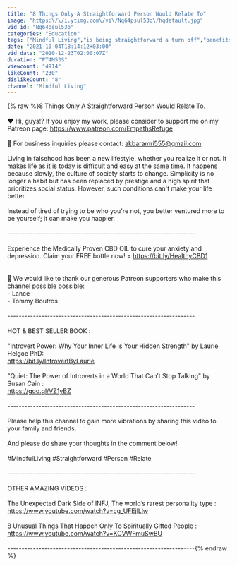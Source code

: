 ```yaml
---
title: "8 Things Only A Straightforward Person Would Relate To"
image: "https:\/\/i.ytimg.com\/vi\/Nq64psul53o\/hqdefault.jpg"
vid_id: "Nq64psul53o"
categories: "Education"
tags: ["Mindful Living","is being straightforward a turn off","benefits of being straightforward"]
date: "2021-10-04T18:14:12+03:00"
vid_date: "2020-12-23T02:00:07Z"
duration: "PT4M53S"
viewcount: "4914"
likeCount: "230"
dislikeCount: "8"
channel: "Mindful Living"
---
```

{% raw %}8 Things Only A Straightforward Person Would Relate To.<br /><br />❤️ Hi, guys!? If you enjoy my work, please consider to support me on my Patreon page: <a rel="nofollow" target="blank" href="https://www.patreon.com/EmpathsRefuge">https://www.patreon.com/EmpathsRefuge</a><br /><br />🙏 For business inquiries please contact: akbaramri555@gmail.com<br /><br />Living in falsehood has been a new lifestyle, whether you realize it or not. It makes life as it is today is difficult and easy at the same time. It happens because slowly, the culture of society starts to change. Simplicity is no longer a habit but has been replaced by prestige and a high spirit that prioritizes social status. However, such conditions can't make your life better.<br /><br />Instead of tired of trying to be who you're not, you better ventured more to be yourself; it can make you happier.<br /><br />------------------------------------------------------------------<br /><br />Experience the Medically Proven CBD OIL to cure your anxiety and depression. Claim your FREE bottle now! =  <a rel="nofollow" target="blank" href="https://bit.ly/HealthyCBD1">https://bit.ly/HealthyCBD1</a><br /><br /><br />🙏 We would like to thank our generous Patreon supporters who make this channel possible possible:<br />- Lance<br />- Tommy Boutros<br /><br />------------------------------------------------------------------<br /><br />HOT &amp; BEST SELLER BOOK :<br /><br />&quot;Introvert Power: Why Your Inner Life Is Your Hidden Strength&quot; by Laurie Helgoe PhD:<br /><a rel="nofollow" target="blank" href="https://bit.ly/IntrovertByLaurie">https://bit.ly/IntrovertByLaurie</a><br /><br />&quot;Quiet: The Power of Introverts in a World That Can’t Stop Talking&quot; by Susan Cain :<br /><a rel="nofollow" target="blank" href="https://goo.gl/VZ1yBZ">https://goo.gl/VZ1yBZ</a><br /><br />------------------------------------------------------------------<br /><br />Please help this channel to gain more vibrations by sharing this video to your family and friends.<br /><br />And please do share your thoughts in the comment below!<br /><br />#MindfulLiving #Straightforward #Person #Relate<br /><br />------------------------------------------------------------------<br /><br />OTHER AMAZING VIDEOS :<br /><br />The Unexpected Dark Side of INFJ, The world’s rarest personality type :<br /><a rel="nofollow" target="blank" href="https://www.youtube.com/watch?v=cg_UFEjlLlw">https://www.youtube.com/watch?v=cg_UFEjlLlw</a><br /><br />8 Unusual Things That Happen Only To Spiritually Gifted People :<br /><a rel="nofollow" target="blank" href="https://www.youtube.com/watch?v=KCVWFmuSwBU">https://www.youtube.com/watch?v=KCVWFmuSwBU</a><br /><br />------------------------------------------------------------------{% endraw %}
